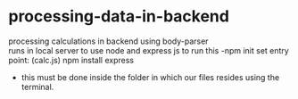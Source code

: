 # processing-data-in-backend
processing calculations in backend using body-parser
<br>
runs in local server
to use node and express js to run this
-npm init
set entry point: (calc.js)
npm install express

- this must be done inside the folder in which our files resides using the terminal.


